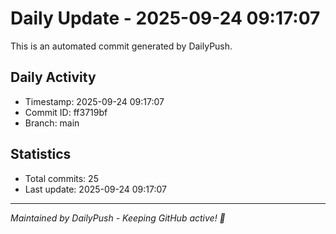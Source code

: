 # Daily Update - 2025-09-24 09:17:07

This is an automated commit generated by DailyPush.

## Daily Activity
- Timestamp: 2025-09-24 09:17:07
- Commit ID: ff3719bf
- Branch: main

## Statistics
- Total commits: 25
- Last update: 2025-09-24 09:17:07

---
*Maintained by DailyPush - Keeping GitHub active! 🚀*
